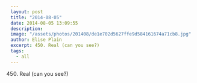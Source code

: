 ```yaml
---
layout: post
title: "2014-08-05"
date: 2014-08-05 13:09:55
description: 
image: "/assets/photos/201408/de1e702d5627ffe9d584161674a71cb8.jpg"
author: Elise Plain
excerpt: 450. Real (can you see?)
tags: 
  - all
---
```


450. Real (can you see?)
<p></p>
